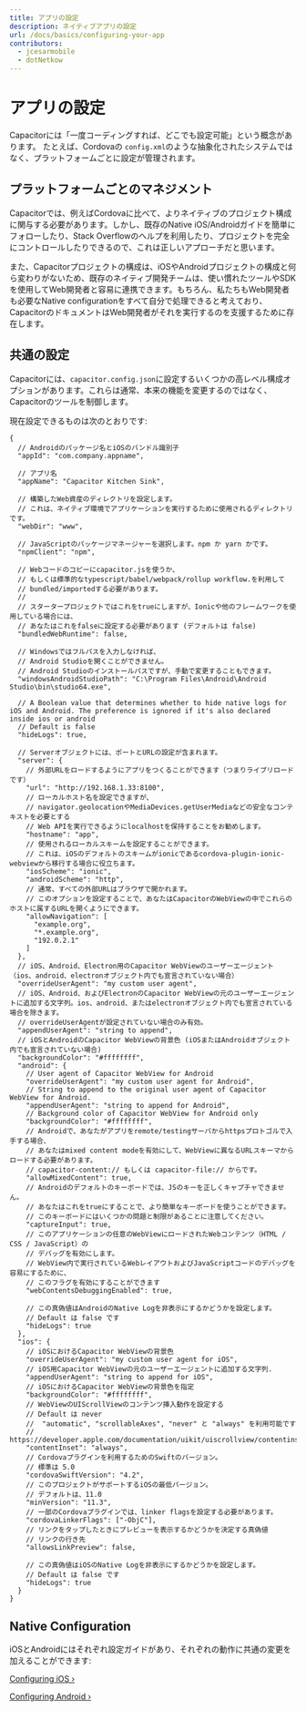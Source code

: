 ```yaml
---
title: アプリの設定
description: ネイティブアプリの設定
url: /docs/basics/configuring-your-app
contributors:
  - jcesarmobile
  - dotNetkow
---
```


# アプリの設定

<p class="intro">Capacitorには「一度コーディングすれば、どこでも設定可能」という概念があります。
たとえば、Cordovaの <code>config.xml</code>のような抽象化されたシステムではなく、プラットフォームごとに設定が管理されます。</p>

## プラットフォームごとのマネジメント

Capacitorでは、例えばCordovaに比べて、よりネイティブのプロジェクト構成に関与する必要があります。しかし、既存のNative iOS/Androidガイドを簡単にフォローしたり、Stack Overflowのヘルプを利用したり、プロジェクトを完全にコントロールしたりできるので、これは正しいアプローチだと思います。

また、Capacitorプロジェクトの構成は、iOSやAndroidプロジェクトの構成と何ら変わりがないため、既存のネイティブ開発チームは、使い慣れたツールやSDKを使用してWeb開発者と容易に連携できます。もちろん、私たちもWeb開発者も必要なNative configurationをすべて自分で処理できると考えており、CapacitorのドキュメントはWeb開発者がそれを実行するのを支援するために存在します。

## 共通の設定

Capacitorには、`capacitor.config.json`に設定するいくつかの高レベル構成オプションがあります。これらは通常、本来の機能を変更するのではなく、Capacitorのツールを制御します。

現在設定できるものは次のとおりです:

```json5
{
  // Androidのパッケージ名とiOSのバンドル識別子
  "appId": "com.company.appname",

  // アプリ名
  "appName": "Capacitor Kitchen Sink",

  // 構築したWeb資産のディレクトリを設定します。
  // これは、ネイティブ環境でアプリケーションを実行するために使用されるディレクトリです。
  "webDir": "www",

  // JavaScriptのパッケージマネージャーを選択します。npm か yarn かです。
  "npmClient": "npm",

  // Webコードのコピーにcapacitor.jsを使うか、
  // もしくは標準的なtypescript/babel/webpack/rollup workflow.を利用して
  // bundled/importedする必要があります。
  //
  // スタータープロジェクトではこれをtrueにしますが、Ionicや他のフレームワークを使用している場合には、
  // あなたはこれをfalseに設定する必要があります (デフォルトは false)
  "bundledWebRuntime": false,

  // Windowsではフルパスを入力しなければ、
  // Android Studioを開くことができません。
  // Android Studioのインストールパスですが、手動で変更することもできます。
  "windowsAndroidStudioPath": "C:\Program Files\Android\Android Studio\bin\studio64.exe",

  // A Boolean value that determines whether to hide native logs for iOS and Android. The preference is ignored if it's also declared inside ios or android
  // Default is false
  "hideLogs": true,

  // Serverオブジェクトには、ポートとURLの設定が含まれます。
  "server": {
    // 外部URLをロードするようにアプリをつくることができます（つまりライブリロードです）
    "url": "http://192.168.1.33:8100",
    // ローカルホスト名を設定できますが、
    // navigator.geolocationやMediaDevices.getUserMediaなどの安全なコンテキストを必要とする
    // Web APIを実行できるようにlocalhostを保持することをお勧めします。
    "hostname": "app",
    // 使用されるローカルスキームを設定することができます。
    // これは、iOSのデフォルトのスキームがionicであるcordova-plugin-ionic-webviewから移行する場合に役立ちます。
    "iosScheme": "ionic",
    "androidScheme": "http",
    // 通常、すべての外部URLはブラウザで開かれます。
    // このオプションを設定することで、あなたはCapacitorのWebViewの中でこれらのホストに属するURLを開くようにできます。
    "allowNavigation": [
      "example.org",
      "*.example.org",
      "192.0.2.1"
    ]
  },
  // iOS、Android、Electron用のCapacitor WebViewのユーザーエージェント（ios、android、electronオブジェクト内でも宣言されていない場合）
  "overrideUserAgent": "my custom user agent",
  // iOS、Android、およびElectronのCapacitor WebViewの元のユーザーエージェントに追加する文字列。ios、android、またはelectronオブジェクト内でも宣言されている場合を除きます。
  // overrideUserAgentが設定されていない場合のみ有効。
  "appendUserAgent": "string to append",
  // iOSとAndroidのCapacitor WebViewの背景色 (iOSまたはAndroidオブジェクト内でも宣言されていない場合)
  "backgroundColor": "#ffffffff",
  "android": {
    // User agent of Capacitor WebView for Android
    "overrideUserAgent": "my custom user agent for Android",
    // String to append to the original user agent of Capacitor WebView for Android.
    "appendUserAgent": "string to append for Android",
    // Background color of Capacitor WebView for Android only
    "backgroundColor": "#ffffffff",
    // Androidで、あなたがアプリをremote/testingサーバからhttpsプロトゴルで入手する場合、
    // あなたはmixed content modeを有効にして、WebViewに異なるURLスキーマからロードする必要があります。
    // capacitor-content:// もしくは capacitor-file:// からです。
    "allowMixedContent": true,
    // Androidのデフォルトのキーボードでは、JSのキーを正しくキャプチャできません。
    // あなたはこれをtrueにすることで、より簡単なキーボードを使うことができます。
    // このキーボードにはいくつかの問題と制限があることに注意してください。
    "captureInput": true,
    // このアプリケーションの任意のWebViewにロードされたWebコンテンツ（HTML / CSS / JavaScript）の
    // デバッグを有効にします。
    // WebView内で実行されているWebレイアウトおよびJavaScriptコードのデバッグを容易にするために、
    // このフラグを有効にすることができます
    "webContentsDebuggingEnabled": true,

    // この真偽値はAndroidのNative Logを非表示にするかどうかを設定します。
    // Default は false です
    "hideLogs": true
  },
  "ios": {
    // iOSにおけるCapacitor WebViewの背景色
    "overrideUserAgent": "my custom user agent for iOS",
    // iOS用Capacitor WebViewの元のユーザーエージェントに追加する文字列.
    "appendUserAgent": "string to append for iOS",
    // iOSにおけるCapacitor WebViewの背景色を指定
    "backgroundColor": "#ffffffff",
    // WebViewのUIScrollViewのコンテンツ挿入動作を設定する
    // Default は never
    //  "automatic", "scrollableAxes", "never" と "always" を利用可能です
    // https://developer.apple.com/documentation/uikit/uiscrollview/contentinsetadjustmentbehavior
    "contentInset": "always",
    // Cordovaプラグインを利用するためのSwiftのバージョン。
    // 標準は 5.0
    "cordovaSwiftVersion": "4.2",
    // このプロジェクトがサポートするiOSの最低バージョン。
    // デフォルトは、11.0
    "minVersion": "11.3",
    // 一部のCordovaプラグインでは、linker flagsを設定する必要があります。
    "cordovaLinkerFlags": ["-ObjC"],
    // リンクをタップしたときにプレビューを表示するかどうかを決定する真偽値
    // リンクの行き先
    "allowsLinkPreview": false,

    // この真偽値はiOSのNative Logを非表示にするかどうかを設定します。
    // Default は false です
    "hideLogs": true
  }
}
```

## Native Configuration

iOSとAndroidにはそれぞれ設定ガイドがあり、それぞれの動作に共通の変更を加えることができます:

[Configuring iOS &#8250;](/docs/ios/configuration)

[Configuring Android &#8250;](/docs/android/configuration)
